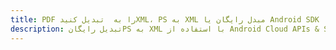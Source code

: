 ---title: PDF را به  تبدیل کنیدXML، PS به XML مبدل رایگان یا Android SDKdescription: تبدیل رایگانPS به XML با استفاده از Android Cloud APIs & SDK همچنین اسناد PDF را در Cloud ایجاد، ویرایش و رندر کنید.---